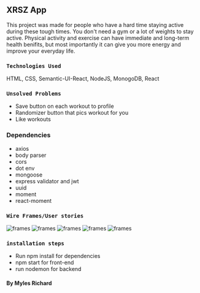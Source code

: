 
## XRSZ App
This project was made for people who have a hard time staying active during these tough times. You don't need a gym or a lot of weights to stay active. Physical activity and exercise can have immediate and long-term health benifits, but most importantly it can give you more energy and improve your everyday life. 

### `Technologies Used`
HTML, CSS, Semantic-UI-React, NodeJS, MonogoDB, React

### `Unsolved Problems`
- Save button on each workout to profile 
- Randomizer button that pics workout for you 
- Like workouts 

### Dependencies 
- axios
- body parser 
- cors 
- dot env
- mongoose 
- express validator and jwt 
- uuid
- moment 
- react-moment 

### `Wire Frames/User stories`
![frames](src/images/wireframe1.jpg)
![frames](src/images/wireframe2.jpg)
![frames](src/images/wireframe3.jpg)
![frames](src/images/wireframe4.jpg)
![frames](src/images/userstories.png)

### `installation steps`

- Run npm install for dependencies 
- npm start for front-end
- run nodemon for backend 

#### By Myles Richard
